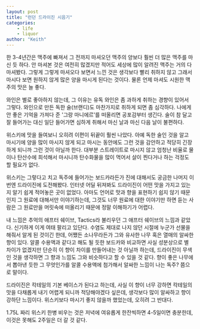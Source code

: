 ```yaml
---
layout: post
title: "런던 드라이진 시음기"
categories:
    - life
    - liquor
author: "Keith"
---
```


한 3-4년간은 맥주에 빠져서 그 전까지 마셔오던 맥주의 양보다 훨씬 더 많은 맥주를 마신 듯 하다. 안 마셔본 것은 여전히 많겠지만 적어도 세상에 많이 알려진 맥주는 거의 다 마셔봤다. 그렇게 그렇게 마셔오다 보면서 느낀 것은 생각보다 빨리 취하지 않고 그래서 마시다 보면 원하지 않게 많은 양을 마시게 된다는 것이다. 물론 언제 마셔도 시원한 맥주의 맛은 늘 좋다. 

와인은 별로 좋아하지 않는데, 그 이유는 유독 와인은 좀 과하게 취하는 경향이 있어서 그렇다. 와인으로 만든 독한 술(브랜디)도 마찬가지로 취하게 되면 좀 심각하다. 나에게 안 좋은 기억을 가져다 준 '그랑 마니에르'를 떠올리면 공포감부터 생긴다. 술이 참 달고 잘 들어가는 대신 일단 들어가면 심하게 취해서 마신 날과 마신 다음 날이 불편하다.

위스키에 맛을 들여보니 오히려 이편이 뒤끝이 훨씬 나았다. 아예 독한 술인 것을 알고 마시기에 양을 많이 마시지 않게 되고 마시는 동안에도 그런 것을 감안하고 적당히 긴장하게 되니까 그런 것이 아닐까 한다. 대부분 스트레이트로 마시지 않고 엄청난 비율로 물이나 탄산수에 희석해서 마시니까 탄수화물을 많이 먹어서 살이 찐다거나 하는 걱정도 할 필요가 없다.

위스키는 그렇다고 치고 독주에 들어가는 보드카라든가 진에 대해서도 궁금한 나머지 이번엔 드라이진에 도전해봤다. 인터넷 어딜 뒤져봐도 드라이진이 어떤 맛을 가지고 있는지 알기 쉽게 적어놓은 곳이 없었다. 아마도 언어로 맛과 향을 표현하기 쉽지 않기 때문인지 그 원료에 대해서만 이야기하는데, 그것도 너무 원료에 대한 이야기만 하면 듣는 사람은 그 원료만을 머릿속에 떠올리기 때문에 정말 이해하기가 어렵다.

내 느낌은 추억의 애프터 쉐이브, Tactics라 불리우던 그 애프터 쉐이브의 느낌과 같았다. 신기하게 이게 여태 팔리고 있단다. 수염도 제대로 나지 않던 시절에 누군가 선물을 해줘서 알게 된 것이긴 한데, 어쨌든 소나무라든가 그와 유사한 나무 혹은 열매의 알싸한 향이 있다. 알콜 수용액과 같다고 해도 될 듯한 보드카와 비교하면 사실 성분상으로 별 차이가 없겠지만 단순히 이 향이 차이를 만들어내는 것 아닐까 하는데, 드라이진이 무색인 것을 생각하면 그 향과 느낌도 그와 비슷하다고 할 수 있을 것 같다. 향이 좋은 나무에서 뽑아낸 듯한 그 무엇인가를 알콜 수용액에 첨가해서 알싸한 느낌이 나는 독주? 쯤으로 말이다.

드라이진은 칵테일의 기본 베이스가 된다고 하는데, 사실 이 향이 너무 강하면 칵테일의 맛을 다채롭게 내기 어렵게 되니까 적당해야겠다 싶은데, 생각보다 많이 알싸하고 향이 강하단 느낌이다. 위스키보다 마시기 좋지 않을까 했었는데, 오히려 그 반대다. 

1.75L 짜리 위스키 한병 비우는 것은 저녁에 여유롭게 한잔씩하면 4-5일이면 충분한데, 이것은 못해도 2주일은 더 갈 것 같다.
